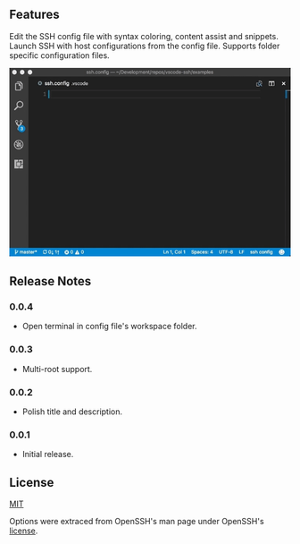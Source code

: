 ## Features

Edit the SSH config file with syntax coloring, content assist and snippets. Launch SSH with host configurations from the config file. Supports folder specific configuration files.

![SSH Extension in Action](images/in_action.gif)

## Release Notes

### 0.0.4

- Open terminal in config file's workspace folder.

### 0.0.3

- Multi-root support.

### 0.0.2

- Polish title and description.

### 0.0.1

- Initial release.

## License

[MIT](LICENSE)

Options were extraced from OpenSSH's man page under OpenSSH's [license](thirdparty/LICENSE).
